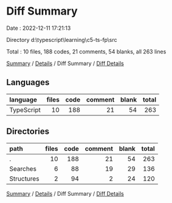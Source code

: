 # Diff Summary

Date : 2022-12-11 17:21:13

Directory d:\\typescript\\learning\\c5-ts-fp\\src

Total : 10 files,  188 codes, 21 comments, 54 blanks, all 263 lines

[Summary](results.md) / [Details](details.md) / Diff Summary / [Diff Details](diff-details.md)

## Languages
| language | files | code | comment | blank | total |
| :--- | ---: | ---: | ---: | ---: | ---: |
| TypeScript | 10 | 188 | 21 | 54 | 263 |

## Directories
| path | files | code | comment | blank | total |
| :--- | ---: | ---: | ---: | ---: | ---: |
| . | 10 | 188 | 21 | 54 | 263 |
| Searches | 6 | 88 | 19 | 29 | 136 |
| Structures | 2 | 94 | 2 | 24 | 120 |

[Summary](results.md) / [Details](details.md) / Diff Summary / [Diff Details](diff-details.md)